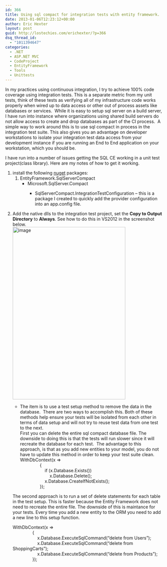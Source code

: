 ```yaml
---
id: 366
title: Using sql compact for integration tests with entity framework.
date: 2013-01-06T12:23:12+00:00
author: Eric Hexter
layout: post
guid: http://lostechies.com/erichexter/?p=366
dsq_thread_id:
  - "1011394647"
categories:
  - .NET
  - ASP.NET MVC
  - CodeProject
  - EntityFramework
  - Tools
  - Unittests
---
```

In my practices using continuous integration, I try to achieve 100% code coverage using integration tests. This is a separate metric from my unit tests, think of these tests as verifying all of my infrastructure code works properly when wired up to data access or other out of process assets like databases or services.&nbsp; While it is easy to setup sql server on a build server, I have run into instance where organizations using shared build servers do not allow access to create and drop databases as part of the CI process.&nbsp; A simple way to work around this is to use sql compact in process in the integration test suite. This also gives you an advantage on developer workstations to isolate your integration test data access from your development instance if you are running an End to End application on your workstation, which you should be.

I have run into a number of issues getting the SQL CE working in a unit test project(class library). Here are my notes of how to get it working.

  1. install the following <a href="http://nuget.org" target="_blank">nuget</a> packages: 
      1. EntityFramework.SqlServerCompact 
          * Microsoft.SqlServer.Compact 
              * SqlServerCompact.IntegrationTestConfiguration – this is a package I created to quickly add the provider configuration into an app.config file.</ol> 
              * Add the native dlls to the integration test project, set the **Copy to Output Directory** to **Always**. See how to do this in VS2012 in the screenshot below.  
                [<img style="background-image: none; border-bottom: 0px; border-left: 0px; padding-left: 0px; padding-right: 0px; display: inline; border-top: 0px; border-right: 0px; padding-top: 0px" title="image" border="0" alt="image" src="http://lostechies.com/erichexter/files/2013/01/image_thumb.png" width="360" height="550" />](http://lostechies.com/erichexter/files/2013/01/image.png) 
                  * The item is to use a test setup method to remove the data in the database.&nbsp; There are two ways to accomplish this. Both of these methods help ensure your tests will be isolated from each other in terms of data setup and will not try to reuse test data from one test to the next.   
                    First you can delete the entire sql compact database file. The downside to doing this is that the tests will run slower since it will recreate the database for each test.&nbsp; The advantage to this approach, is that as you add new entities to your model, you do not have to update this method in order to keep your test suite clean.
                WithDbContext(x =>  
                &nbsp;&nbsp;&nbsp;&nbsp;&nbsp;&nbsp;&nbsp;&nbsp;&nbsp;&nbsp;&nbsp;&nbsp;&nbsp;&nbsp;&nbsp; {  
                &nbsp;&nbsp;&nbsp;&nbsp;&nbsp;&nbsp;&nbsp;&nbsp;&nbsp;&nbsp;&nbsp;&nbsp;&nbsp;&nbsp;&nbsp;&nbsp;&nbsp;&nbsp;&nbsp; if (x.Database.Exists())  
                &nbsp;&nbsp;&nbsp;&nbsp;&nbsp;&nbsp;&nbsp;&nbsp;&nbsp;&nbsp;&nbsp;&nbsp;&nbsp;&nbsp;&nbsp;&nbsp;&nbsp;&nbsp;&nbsp;&nbsp;&nbsp;&nbsp;&nbsp; x.Database.Delete();  
                &nbsp;&nbsp;&nbsp;&nbsp;&nbsp;&nbsp;&nbsp;&nbsp;&nbsp;&nbsp;&nbsp;&nbsp;&nbsp;&nbsp;&nbsp;&nbsp;&nbsp;&nbsp;&nbsp; x.Database.CreateIfNotExists();  
                &nbsp;&nbsp;&nbsp;&nbsp;&nbsp;&nbsp;&nbsp;&nbsp;&nbsp;&nbsp;&nbsp;&nbsp;&nbsp;&nbsp;&nbsp; });
                
                The second approach is to run a set of delete statements for each table in the test setup. This is faster because the Entity Framework does not need to recreate the entire file. The downside of this is maintance for your tests. Every time you add a new entity to the ORM you need to add a new line to this setup function.
                
                WithDbContext(x =>  
                &nbsp;&nbsp;&nbsp;&nbsp;&nbsp;&nbsp;&nbsp;&nbsp;&nbsp;&nbsp;&nbsp;&nbsp;&nbsp;&nbsp;&nbsp; {  
                &nbsp;&nbsp;&nbsp;&nbsp;&nbsp;&nbsp;&nbsp;&nbsp;&nbsp;&nbsp;&nbsp;&nbsp;&nbsp;&nbsp;&nbsp;&nbsp;&nbsp;&nbsp;&nbsp; x.Database.ExecuteSqlCommand(&#8220;delete from Users&#8221;);  
                &nbsp;&nbsp;&nbsp;&nbsp;&nbsp;&nbsp;&nbsp;&nbsp;&nbsp;&nbsp;&nbsp;&nbsp;&nbsp;&nbsp;&nbsp;&nbsp;&nbsp;&nbsp;&nbsp; x.Database.ExecuteSqlCommand(&#8220;delete from ShoppingCarts&#8221;);  
                &nbsp;&nbsp;&nbsp;&nbsp;&nbsp;&nbsp;&nbsp;&nbsp;&nbsp;&nbsp;&nbsp;&nbsp;&nbsp;&nbsp;&nbsp;&nbsp;&nbsp;&nbsp;&nbsp; x.Database.ExecuteSqlCommand(&#8220;delete from Products&#8221;);  
                &nbsp;&nbsp;&nbsp;&nbsp;&nbsp;&nbsp;&nbsp;&nbsp;&nbsp;&nbsp;&nbsp;&nbsp;&nbsp;&nbsp;&nbsp; });</ol>
